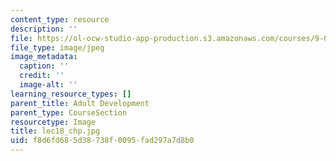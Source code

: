 ```yaml
---
content_type: resource
description: ''
file: https://ol-ocw-studio-app-production.s3.amazonaws.com/courses/9-00sc-introduction-to-psychology-fall-2011/f8d6fd685d38738f0095fad297a7d8b0_lec18_chp.jpg
file_type: image/jpeg
image_metadata:
  caption: ''
  credit: ''
  image-alt: ''
learning_resource_types: []
parent_title: Adult Development
parent_type: CourseSection
resourcetype: Image
title: lec18_chp.jpg
uid: f8d6fd68-5d38-738f-0095-fad297a7d8b0
---
```

